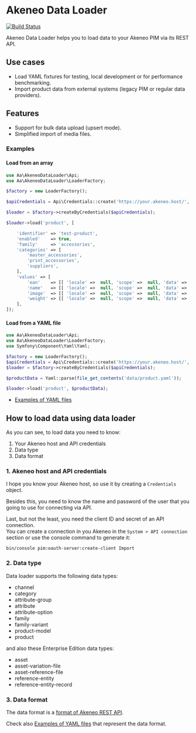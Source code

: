 # Akeneo Data Loader

[![Build Status](https://travis-ci.org/a-ast/akeneo-data-loader.svg?branch=master)](https://travis-ci.org/a-ast/akeneo-data-loader)

Akeneo Data Loader helps you to load data to your Akeneo PIM via its REST API. 


## Use cases

* Load YAML fixtures for testing, local development or for performance benchmarking.
* Import product data from external systems (legacy PIM or regular data providers). 

## Features

* Support for bulk data upload (upsert mode).
* Simplified import of media files.

### Examples

#### Load from an array

```php
use Aa\AkeneoDataLoader\Api;
use Aa\AkeneoDataLoader\LoaderFactory;

$factory = new LoaderFactory();

$apiCredentials = Api\Credentials::create('https://your.akeneo.host/', 'clientId', 'secret', 'username', 'password');

$loader = $factory->createByCredentials($apiCredentials);

$loader->load('product', [

    'identifier' => 'test-product',
    'enabled'    => true,
    'family'     => 'accessories',
    'categories' => [
        'master_accessories',
        'print_accessories',
        'suppliers',
    ],
    'values' => [
        'ean'    => [[ 'locale' =>  null, 'scope' =>  null, 'data' =>  '1234567890183' ]],
        'name'   => [[ 'locale' =>  null, 'scope' =>  null, 'data' => 'Test product' ]],
        'image'  => [[ 'locale' =>  null, 'scope' =>  null, 'data' => '@file:asset/1111111171.jpg' ]],
        'weight' => [[ 'locale' =>  null, 'scope' =>  null, 'data' => [ 'amount' =>  '500.0000', 'unit' => 'GRAM' ] ]],
    ],
]);
```

#### Load from a YAML file

```php
use Aa\AkeneoDataLoader\Api;
use Aa\AkeneoDataLoader\LoaderFactory;
use Symfony\Component\Yaml\Yaml;

$factory = new LoaderFactory();
$apiCredentials = Api\Credentials::create('https://your.akeneo.host/', 'clientId', 'secret', 'username', 'password');
$loader = $factory->createByCredentials($apiCredentials);

$productData = Yaml::parse(file_get_contents('data/product.yaml'));

$loader->load('product', $productData);
```
* [Examples of YAML files](doc/yaml_format.md)


## How to load data using data loader

As you can see, to load data you need to know:

1. Your Akeneo host and API credentials
2. Data type
3. Data format 

### 1. Akeneo host and API credentials

I hope you know your Akeneo host, so use it by creating a `Credentials` object.

Besides this, you need to know the name and password of the user that you going to use for connecting via API.

Last, but not the least, you need the client ID and secret of an API connection.  
You can create a connection in you Akeneo in the `System > API connection` section or 
use the console command to generate it:

```
bin/console pim:oauth-server:create-client Import
```  

### 2. Data type

Data loader supports the following data types:

* channel
* category
* attribute-group
* attribute
* attribute-option
* family
* family-variant
* product-model
* product

and also these Enterprise Edition data types:

* asset
* asset-variation-file
* asset-reference-file
* reference-entity
* reference-entity-record

### 3. Data format 

The data format is a [format of Akeneo REST API](https://api.akeneo.com/documentation/resources.html).

Check also [Examples of YAML files](doc/yaml_format.md) that represent the data format. 

